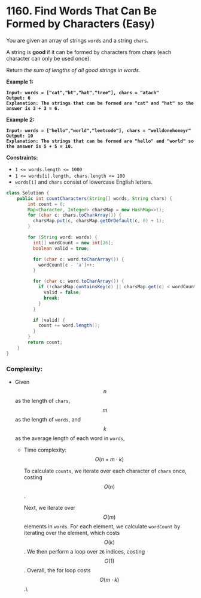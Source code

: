 # 1160. Find Words That Can Be Formed by Characters (Easy)

You are given an array of strings `words` and a string `chars`.

A string is **good** if it can be formed by characters from chars (each character can only be used once).

Return _the sum of lengths of all good strings in words_.

**Example 1:**

<pre><code><strong>Input: words = ["cat","bt","hat","tree"], chars = "atach"
</strong><strong>Output: 6
</strong><strong>Explanation: The strings that can be formed are "cat" and "hat" so the answer is 3 + 3 = 6.
</strong></code></pre>

**Example 2:**

<pre><code><strong>Input: words = ["hello","world","leetcode"], chars = "welldonehoneyr"
</strong><strong>Output: 10
</strong><strong>Explanation: The strings that can be formed are "hello" and "world" so the answer is 5 + 5 = 10.
</strong></code></pre>

**Constraints:**

* `1 <= words.length <= 1000`
* `1 <= words[i].length, chars.length <= 100`
* `words[i]` and `chars` consist of lowercase English letters.

```java
class Solution {
    public int countCharacters(String[] words, String chars) {
        int count = 0;
        Map<Character, Integer> charsMap = new HashMap<>();
        for (char c: chars.toCharArray()) {
          charsMap.put(c, charsMap.getOrDefault(c, 0) + 1);
        }

        for (String word: words) {
          int[] wordCount = new int[26];
          boolean valid = true;

          for (char c: word.toCharArray()) {
            wordCount[c - 'a']++;
          }

          for (char c: word.toCharArray()) {
            if (!charsMap.containsKey(c) || charsMap.get(c) < wordCount[c - 'a']) {
              valid = false;
              break;
            }
          }

          if (valid) {
            count += word.length();
          }
        }
        return count;
    }
}
```

### Complexity:

* Given $$n$$ as the length of `chars`, $$m$$ as the length of `words`, and $$k$$ as the average length of each word in `words`,
  *   Time complexity: $$O(n+m⋅k)$$

      To calculate `counts`, we iterate over each character of `chars` once, costing $$O(n)$$.

      Next, we iterate over $$O(m)$$ elements in `words`. For each element, we calculate `wordCount` by iterating over the element, which costs $$O(k)$$. We then perform a loop over `26` indices, costing $$O(1)$$. Overall, the for loop costs $$O(m⋅k)$$.\

